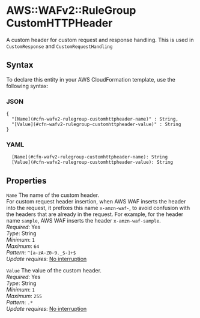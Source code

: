 # AWS::WAFv2::RuleGroup CustomHTTPHeader<a name="aws-properties-wafv2-rulegroup-customhttpheader"></a>

A custom header for custom request and response handling\. This is used in `CustomResponse` and `CustomRequestHandling`

## Syntax<a name="aws-properties-wafv2-rulegroup-customhttpheader-syntax"></a>

To declare this entity in your AWS CloudFormation template, use the following syntax:

### JSON<a name="aws-properties-wafv2-rulegroup-customhttpheader-syntax.json"></a>

```
{
  "[Name](#cfn-wafv2-rulegroup-customhttpheader-name)" : String,
  "[Value](#cfn-wafv2-rulegroup-customhttpheader-value)" : String
}
```

### YAML<a name="aws-properties-wafv2-rulegroup-customhttpheader-syntax.yaml"></a>

```
  [Name](#cfn-wafv2-rulegroup-customhttpheader-name): String
  [Value](#cfn-wafv2-rulegroup-customhttpheader-value): String
```

## Properties<a name="aws-properties-wafv2-rulegroup-customhttpheader-properties"></a>

`Name` <a name="cfn-wafv2-rulegroup-customhttpheader-name"></a>
The name of the custom header\.  
For custom request header insertion, when AWS WAF inserts the header into the request, it prefixes this name `x-amzn-waf-`, to avoid confusion with the headers that are already in the request\. For example, for the header name `sample`, AWS WAF inserts the header `x-amzn-waf-sample`\.  
_Required_: Yes  
_Type_: String  
_Minimum_: `1`  
_Maximum_: `64`  
_Pattern_: `^[a-zA-Z0-9._$-]+$`  
_Update requires_: [No interruption](https://docs.aws.amazon.com/AWSCloudFormation/latest/UserGuide/using-cfn-updating-stacks-update-behaviors.html#update-no-interrupt)

`Value` <a name="cfn-wafv2-rulegroup-customhttpheader-value"></a>
The value of the custom header\.  
_Required_: Yes  
_Type_: String  
_Minimum_: `1`  
_Maximum_: `255`  
_Pattern_: `.*`  
_Update requires_: [No interruption](https://docs.aws.amazon.com/AWSCloudFormation/latest/UserGuide/using-cfn-updating-stacks-update-behaviors.html#update-no-interrupt)
